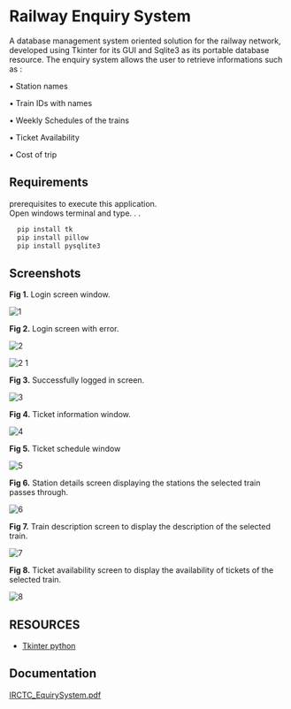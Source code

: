 # Railway Enquiry System

A database management system oriented solution for the railway network, developed using Tkinter for its GUI and Sqlite3 as its portable database resource. The enquiry system allows the user to retrieve informations such as : 

  •	Station names 
  
  •	Train IDs with names 
  
  •	Weekly Schedules of the trains  
  
  •	Ticket Availability 
  
  •	Cost of trip 
  
## Requirements

prerequisites to execute this application.  
Open windows terminal and type. . .

```bash
  pip install tk
  pip install pillow
  pip install pysqlite3
```

## Screenshots  
**Fig 1.** Login screen window.

![1](https://user-images.githubusercontent.com/91364256/185783322-572eac76-1154-49c9-addd-ab17eb62e815.png)

**Fig 2.** Login screen with error.

![2](https://user-images.githubusercontent.com/91364256/185783464-7fb4b78d-2920-41f5-827d-b5c74e508d40.png) 

![2 1](https://user-images.githubusercontent.com/91364256/185783462-f98ab5bb-74fa-429a-ad02-1e9543d6bb14.png)

**Fig 3.** Successfully logged in screen.

![3](https://user-images.githubusercontent.com/91364256/185783465-4d6262aa-93a0-4e34-ac90-eba14ddc637a.png)

**Fig 4.** Ticket information window.

![4](https://user-images.githubusercontent.com/91364256/185783466-c1a6aa9d-3e59-4303-9db5-6329b55811ba.png)

**Fig 5.** Ticket schedule window

![5](https://user-images.githubusercontent.com/91364256/185783468-2690c601-0768-43e2-8d4a-13d2a146367b.png)

**Fig 6.** Station details screen displaying the stations the selected train passes through.

![6](https://user-images.githubusercontent.com/91364256/185783469-6533e74f-ae16-4c48-8a0d-1c47c1e3a63e.png)

**Fig 7.** Train description screen to display the description of the selected train.

![7](https://user-images.githubusercontent.com/91364256/185783470-804194ed-3626-40f4-927f-f2fc1f6cd05f.png)

**Fig 8.** Ticket availability screen to display the availability of tickets of the selected train.

![8](https://user-images.githubusercontent.com/91364256/185783471-00275ab7-de46-41e9-aed7-ee99c934a809.png)
 
 
## RESOURCES
 - [Tkinter python](https://docs.python.org/3/library/tkinter.ttk.html#:~:text=the%20new%20widgets.-,Ttk%20Widgets,%2C%20Separator%20%2C%20Sizegrip%20and%20Treeview%20.)

## Documentation

[IRCTC_EquirySystem.pdf](https://github.com/Dipp3r/Railway-Enquiry-System/files/9388743/DBMS.Project.Report_Format.pdf) 

